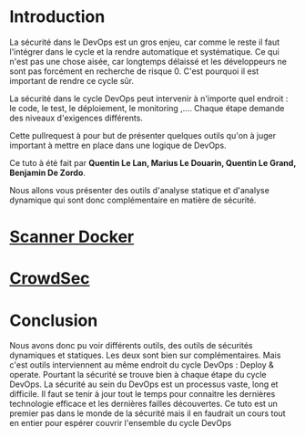 # Introduction

La sécurité dans le DevOps est un gros enjeu, car comme le reste il faut l'intégrer dans le cycle et la rendre automatique et systématique. Ce qui n'est pas une chose aisée, car longtemps délaissé et les développeurs ne sont pas forcément en recherche de risque 0. C'est pourquoi il est important de rendre ce cycle sûr.

La sécurité dans le cycle DevOps peut intervenir à n'importe quel endroit : le code, le test, le déploiement, le monitoring ,.... Chaque étape demande des niveaux d'exigences différents. 

Cette pullrequest à pour but de présenter quelques outils qu'on à juger important à mettre en place dans une logique de DevOps. 

Ce tuto à été fait par **Quentin Le Lan, Marius Le Douarin, Quentin Le Grand, Benjamin De Zordo**.

Nous allons vous présenter des outils d'analyse statique et d'analyse dynamique qui sont donc complémentaire en matière de sécurité. 


# [Scanner Docker](/ScannerDocker.md)


# [CrowdSec](/CrowdSec.md)


# Conclusion

Nous avons donc pu voir différents outils, des outils de sécurités dynamiques et statiques. Les deux sont bien sur complémentaires. Mais c'est outils interviennent au même endroit du cycle DevOps : Deploy & operate. Pourtant la sécurité se trouve bien à chaque étape du cycle DevOps. La sécurité au sein du DevOps est un processus vaste, long et difficile. Il faut se tenir à jour tout le temps pour connaitre les dernières technologie efficace et les dernières failles découvertes. Ce tuto est un premier pas dans le monde de la sécurité mais il en faudrait un cours tout en entier pour espérer couvrir l'ensemble du cycle DevOps